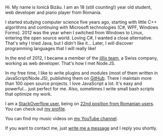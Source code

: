 Hi. My name is Ionică Bizău. I am an 18 (still counting!) year old student, web
developer and piano player from Romania.

I started studying computer science five years ago, starting with little C++
algorithms and continuing with Microsoft technologies (C#, WPF, Windows Forms).
2012 was the year when I switched from Windows to Linux, entering the open
source world. Loving C#, I wanted a close alternative. That's why I tried Java,
but I didn't like it... Later, I will discover programming languages that I will
really like!

In the end of 2012, I became a member of the [jillix team][1], a Swiss company,
working as web developer. That's how I met Node.JS.

In my free time, I like to write plugins and modules (most of them written in
JavaScript/Node.JS), publishing them on [GitHub][2]. There I maintain more than
100 open source projects. I love JavaScript a lot. It's easy and powerful...
just perfect for me. Also, sometimes I write small bash scripts that optimize my
work.

I am a [StackOverflow user][3], being on [22nd position from Romanian users][4].
You can check out [my profile][5].

You can find my music videos on [my YouTube channel][6].

If you want to contact me, just [write me a message][7] and I reply you
shortly.


  [1]: http://jillix.com/
  [2]: https://github.com/IonicaBizau
  [3]: http://en.wikipedia.org/wiki/Stack_Overflow
  [4]: http://data.stackexchange.com/stackoverflow/query/201379/my-position-from-romanian-users
  [5]: http://stackoverflow.com/users/1420197/ionica-bizau
  [6]: https://www.youtube.com/user/IonicaBizau
  [7]: /contact
